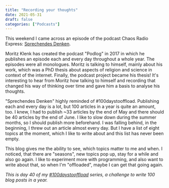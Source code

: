 ```yaml
---
title: "Recording your thoughts"
date: 2021-05-31
draft: false
categories: ["Podcasts"]
---
```


This weekend I came across an episode of the podcast Chaos Radio Express: [Sprechendes Denken](https://cre.fm/cre220-sprechendes-denken).

Moritz Klenk has created the podcast "Podlog" in 2017 in which he publishes an episode each and every day throughout a whole year. The episodes were all monologues. Moritz is talking to himself, mainly about his work, which was a PhD thesis about aspects of religion and science in context of the internet. Finally, the podcast project became his thesis! It's interesting to hear from Moritz how talking to himself and recording that changed his way of thinking over time and gave him a basis to analyse his thoughts.

"Sprechendes Denken" highly reminded of #100daystooffload. Publishing each and every day is a lot, but 100 articles in a year is quite an amount, too. I knew, I had to publish ~33 articles by the end of May and there should be 40 articles by the end of June. I like to slow down during the summer months, so I should publish more beforehand. I was falling behind, in the beginning, I threw out an article almost every day. But I have a list of eight topics at the moment, which I like to write about and this list has never been empty.

This blog gives me the ability to see, which topics matter to me and when. I noticed, that there are "seasons", new topics pop up, stay for a while and also go again. I like to experiment more with programming, and also want to write about that, so when I'm "offloaded", maybe I can get that going again.

_This is day 40 of my [#100daystooffload](https://100daystooffload.com/) series, a challenge to write 100 blog posts in a year._